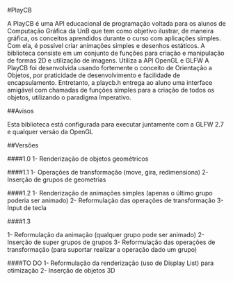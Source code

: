 #PlayCB


A PlayCB é uma API educacional de programação voltada para os alunos de Computação Gráfica da UnB que tem
como objetivo ilustrar, de maneira gráfica, os conceitos aprendidos durante o curso com aplicações simples. Com
ela, é possível criar animações simples e desenhos estáticos.
A biblioteca consiste em um conjunto de funções para criação e manipulação de formas 2D e utilização de imagens.
Utiliza a API OpenGL e GLFW
A PlayCB foi desenvolvida usando fortemente o conceito de Orientação a Objetos, por praticidade de desenvolvimento
e facilidade de encapsulamento. Entretanto, a playcb.h entrega ao aluno uma interface amigável com
chamadas de funções simples para a criação de todos os objetos, utilizando o paradigma Imperativo.

##Avisos

Esta biblioteca está configurada para executar juntamente com a GLFW 2.7 e qualquer versão da OpenGL

##Versões

####1.0
1- Renderização de objetos geométricos

####1.1
1- Operações de transformação (move, gira, redimensiona)
2- Inserção de grupos de geometrias

####1.2
1- Renderização de animações simples (apenas o último grupo poderia ser animado)
2- Reformulação das operações de transformação
3- Input de tecla

####1.3

1- Reformulação da animação (qualquer grupo pode ser animado)
2- Inserção de super grupos de grupos
3- Reformulação das operações de transformação (para suportar realizar a operação dado um grupo)

####TO DO
1- Reformulação da renderização (uso de Display List) para otimização
2- Inserção de objetos 3D

